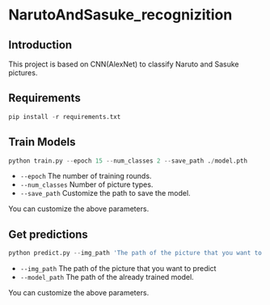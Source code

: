 # NarutoAndSasuke_recognizition

## Introduction
This project is based on CNN(AlexNet) to classify Naruto and Sasuke pictures.

## Requirements
```python
pip install -r requirements.txt
```

## Train Models
```python
python train.py --epoch 15 --num_classes 2 --save_path ./model.pth
```
* `--epoch` The number of training rounds.
* `--num_classes` Number of picture types.
* `--save_path` Customize the path to save the model.

You can customize the above parameters.

## Get predictions
```python
python predict.py --img_path 'The path of the picture that you want to predict' --model_path ./model.pth
```
* `--img_path` The path of the picture that you want to predict
* `--model_path` The path of the already trained model.

You can customize the above parameters.